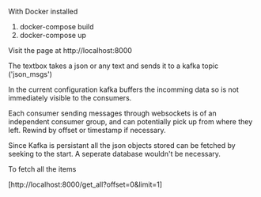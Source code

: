 With Docker installed

1. docker-compose build
2. docker-compose up

Visit the page at http://localhost:8000

The textbox takes a json or any text and sends it to a kafka topic ('json_msgs')

In the current configuration kafka buffers the incomming data so is not immediately visible to the consumers.

Each consumer sending messages through websockets is of an independent consumer group, 
and can potentially pick up from where they left. Rewind by offset or timestamp if necessary.

Since Kafka is persistant all the json objects stored can be fetched by seeking to the start.
A seperate database wouldn't be necessary.


To fetch all the items

[http://localhost:8000/get_all?offset=0&limit=1]
